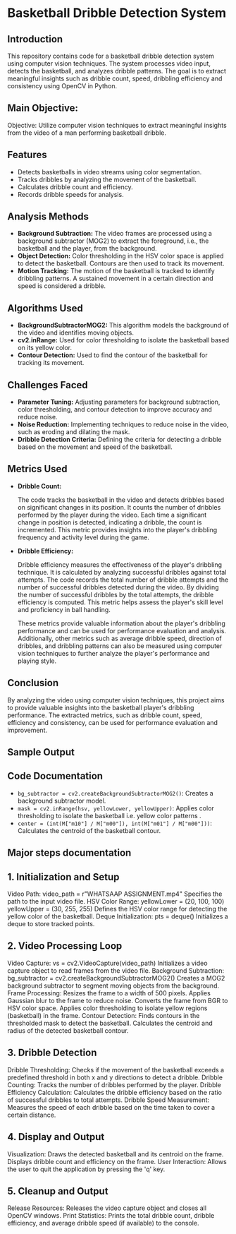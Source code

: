 # Basketball Dribble Detection System

## Introduction
This repository contains code for a basketball dribble detection system using computer vision techniques. The system processes video input, detects the basketball, and analyzes dribble patterns. The goal is to extract meaningful insights such as dribble count, speed, dribbling efficiency and consistency using OpenCV in Python.
## Main Objective:
Objective: Utilize computer vision techniques to extract meaningful insights from the video of a man 
performing basketball dribble.
## Features
<ul>
  <li>Detects basketballs in video streams using color segmentation.</li>
  <li>Tracks dribbles by analyzing the movement of the basketball.</li>
  <li>Calculates dribble count and efficiency.</li>
  <li>Records dribble speeds for analysis.</li>
</ul>

## Analysis Methods
- **Background Subtraction:** The video frames are processed using a background subtractor (MOG2) to extract the foreground, i.e., the basketball and the player, from the background.
- **Object Detection:** Color thresholding in the HSV color space is applied to detect the basketball. Contours are then used to track its movement.
- **Motion Tracking:** The motion of the basketball is tracked to identify dribbling patterns. A sustained movement in a certain direction and speed is considered a dribble.

## Algorithms Used
- **BackgroundSubtractorMOG2:** This algorithm models the background of the video and identifies moving objects.
- **cv2.inRange:** Used for color thresholding to isolate the basketball based on its yellow color.
- **Contour Detection:** Used to find the contour of the basketball for tracking its movement.

## Challenges Faced
- **Parameter Tuning:** Adjusting parameters for background subtraction, color thresholding, and contour detection to improve accuracy and reduce noise.
- **Noise Reduction:** Implementing techniques to reduce noise in the video, such as eroding and dilating the mask.
- **Dribble Detection Criteria:** Defining the criteria for detecting a dribble based on the movement and speed of the basketball.
## Metrics Used
  <ul>
    <li><b>Dribble Count:</b></li>
   <p>The code tracks the basketball in the video and detects dribbles based on significant changes in its position. It     
      counts the number of dribbles performed by the player during the video. Each time a significant change in position is 
      detected, indicating a dribble, the count is incremented. This metric provides insights into the player's dribbling 
      frequency and activity level during the game.</p>
   <li><b>Dribble Efficiency:</b></li>
    <p>
      Dribble efficiency measures the effectiveness of the player's dribbling technique. It is calculated by analyzing successful dribbles against total attempts. The code records the total number of dribble attempts and the number of successful dribbles detected during the video. By dividing the number of successful dribbles by the total attempts, the dribble efficiency is computed. This metric helps assess the player's skill level and proficiency in ball handling.
    </p>
  <p>
    These metrics provide valuable information about the player's dribbling performance and can be used for performance evaluation and analysis. Additionally, other metrics such as average dribble speed, direction of dribbles, and dribbling patterns can also be measured using computer vision techniques to further analyze the player's performance and playing style.
  </p>
</ul>

## Conclusion
By analyzing the video using computer vision techniques, this project aims to provide valuable insights into the basketball player's dribbling performance. The extracted metrics, such as dribble count, speed, efficiency and consistency, can be used for performance evaluation and improvement.

## Sample Output

## Code Documentation
- `bg_subtractor = cv2.createBackgroundSubtractorMOG2()`: Creates a background subtractor model.
- `mask = cv2.inRange(hsv, yellowLower, yellowUpper)`: Applies color thresholding to isolate the basketball i.e. yellow color patterns .
- `center = (int(M["m10"] / M["m00"]), int(M["m01"] / M["m00"]))`: Calculates the centroid of the basketball contour.
## Major steps documentation
## 1. Initialization and Setup
Video Path:
video_path = r"WHATSAAP ASSIGNMENT.mp4"
Specifies the path to the input video file.
HSV Color Range:
yellowLower = (20, 100, 100)
yellowUpper = (30, 255, 255)
Defines the HSV color range for detecting the yellow color of the basketball.
Deque Initialization:
pts = deque()
Initializes a deque to store tracked points.
## 2. Video Processing Loop
Video Capture:
vs = cv2.VideoCapture(video_path)
Initializes a video capture object to read frames from the video file.
Background Subtraction:
bg_subtractor = cv2.createBackgroundSubtractorMOG2()
Creates a MOG2 background subtractor to segment moving objects from the background.
Frame Processing:
Resizes the frame to a width of 500 pixels.
Applies Gaussian blur to the frame to reduce noise.
Converts the frame from BGR to HSV color space.
Applies color thresholding to isolate yellow regions (basketball) in the frame.
Contour Detection:
Finds contours in the thresholded mask to detect the basketball.
Calculates the centroid and radius of the detected basketball contour.
## 3. Dribble Detection
Dribble Thresholding:
Checks if the movement of the basketball exceeds a predefined threshold in both x and y directions to detect a dribble.
Dribble Counting:
Tracks the number of dribbles performed by the player.
Dribble Efficiency Calculation:
Calculates the dribble efficiency based on the ratio of successful dribbles to total attempts.
Dribble Speed Measurement:
Measures the speed of each dribble based on the time taken to cover a certain distance.
## 4. Display and Output
Visualization:
Draws the detected basketball and its centroid on the frame.
Displays dribble count and efficiency on the frame.
User Interaction:
Allows the user to quit the application by pressing the 'q' key.
## 5. Cleanup and Output
Release Resources:
Releases the video capture object and closes all OpenCV windows.
Print Statistics:
Prints the total dribble count, dribble efficiency, and average dribble speed (if available) to the console.
